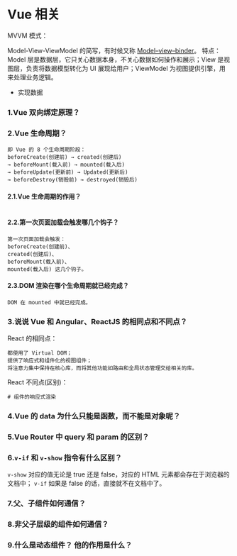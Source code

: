 # Vue 相关

MVVM 模式：

Model-View-ViewModel 的简写，有时候又称 [Model–view–binder](https://en.wikipedia.org/wiki/Model%E2%80%93view%E2%80%93viewmodel)。
特点：Model 层是数据层，它只关心数据本身，不关心数据如何操作和展示；View 是视图层，负责将数据模型转化为 UI 展现给用户；ViewModel 为视图提供引擎，用来处理业务逻辑。

- 实现数据

### 1.Vue 双向绑定原理？

### 2.Vue 生命周期？

```
即 Vue 的 8 个生命周期阶段：
beforeCreate(创建前) → created(创建后)
→ beforeMount(载入前) → mounted(载入后)
→ beforeUpdate(更新前) → Updated(更新后)
→ beforeDestroy(销毁前) → destroyed(销毁后)
```

#### 2.1.Vue 生命周期的作用？

```

```

#### 2.2.第一次页面加载会触发哪几个钩子？

```
第一次页面加载会触发： 
beforeCreate(创建前)、
created(创建后)、
beforeMount(载入前)、
mounted(载入后) 这几个钩子。
```

#### 2.3.DOM 渲染在哪个生命周期就已经完成？

```
DOM 在 mounted 中就已经完成。
```

### 3.说说 Vue 和 Angular、ReactJS 的相同点和不同点？

React 的相同点：

```
都使用了 Virtual DOM；
提供了响应式和组件化的视图组件；
将注意力集中保持在核心库，而将其他功能如路由和全局状态管理交给相关的库。
```

React 不同点(区别)：

```
# 组件的响应式渲染
```

### 4.Vue 的 data 为什么只能是函数，而不能是对象呢？

### 5.Vue Router 中 query 和 param 的区别？

### 6.`v-if` 和 `v-show` 指令有什么区别？

`v-show` 对应的值无论是 true 还是 false，对应的 HTML 元素都会存在于浏览器的文档中；
`v-if` 如果是 false 的话，直接就不在文档中了。

### 7.父、子组件如何通信？

### 8.非父子层级的组件如何通信？

### 9.什么是动态组件？ 他的作用是什么？
